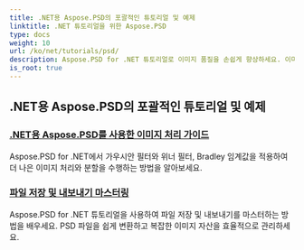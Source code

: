 ```yaml
---
title: .NET용 Aspose.PSD의 포괄적인 튜토리얼 및 예제
linktitle: .NET 튜토리얼을 위한 Aspose.PSD
type: docs
weight: 10
url: /ko/net/tutorials/psd/
description: Aspose.PSD for .NET 튜토리얼로 이미지 품질을 손쉽게 향상하세요. 이미지 처리, PSD 파일 조작, 텍스트 및 글꼴 처리 등을 마스터하세요.
is_root: true
---
```


## .NET용 Aspose.PSD의 포괄적인 튜토리얼 및 예제 
### [.NET용 Aspose.PSD를 사용한 이미지 처리 가이드](./guide-image-processing/)
Aspose.PSD for .NET에서 가우시안 필터와 위너 필터, Bradley 임계값을 적용하여 더 나은 이미지 처리와 분할을 수행하는 방법을 알아보세요.
### [파일 저장 및 내보내기 마스터링](./mastering-file-saving-and-exporting/)
Aspose.PSD for .NET 튜토리얼을 사용하여 파일 저장 및 내보내기를 마스터하는 방법을 배우세요. PSD 파일을 쉽게 변환하고 복잡한 이미지 자산을 효율적으로 관리하세요.